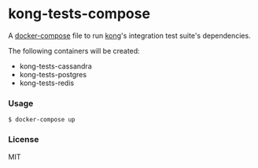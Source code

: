 # kong-tests-compose

A [docker-compose] file to run [kong]'s integration test suite's dependencies.

The following containers will be created:

- kong-tests-cassandra
- kong-tests-postgres
- kong-tests-redis

### Usage

```
$ docker-compose up
```

### License

MIT

[docker-compose]: https://docs.docker.com/compose/
[kong]: https://github.com/Mashape/kong

